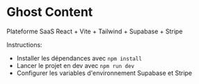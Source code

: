 # Ghost Content

Plateforme SaaS React + Vite + Tailwind + Supabase + Stripe

Instructions:
- Installer les dépendances avec `npm install`
- Lancer le projet en dev avec `npm run dev`
- Configurer les variables d'environnement Supabase et Stripe
